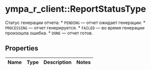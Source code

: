 # ympa_r_client::ReportStatusType

Статус генерации отчета:  * `PENDING` — отчет ожидает генерации. * `PROCESSING` — отчет генерируется. * `FAILED` — во время генерации произошла ошибка. * `DONE` — отчет готов. 

## Properties
Name | Type | Description | Notes
------------ | ------------- | ------------- | -------------



